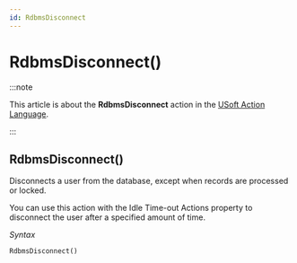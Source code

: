 ```yaml
---
id: RdbmsDisconnect
---
```


# RdbmsDisconnect()




:::note

This article is about the **RdbmsDisconnect** action in the [USoft Action Language](/Task_flow/Action_Language_reference/USoft_Action_Language.md).

:::

## **RdbmsDisconnect()**

Disconnects a user from the database, except when records are processed or locked.

You can use this action with the Idle Time-out Actions property to disconnect the user after a specified amount of time.

*Syntax*

```
RdbmsDisconnect()
```

 